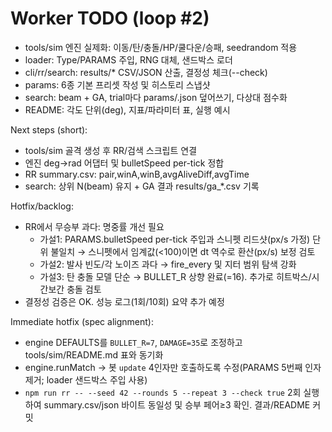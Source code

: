 # Worker TODO (loop #2)

- tools/sim 엔진 실제화: 이동/탄/충돌/HP/쿨다운/승패, seedrandom 적용
- loader: Type/PARAMS 주입, RNG 대체, 샌드박스 로더
- cli/rr/search: results/* CSV/JSON 산출, 결정성 체크(--check)
- params: 6종 기본 프리셋 작성 및 히스토리 스냅샷
- search: beam + GA, trial마다 params/<bot>.json 덮어쓰기, 다상대 점수화
- README: 각도 단위(deg), 지표/파라미터 표, 실행 예시

Next steps (short):
- tools/sim 골격 생성 후 RR/검색 스크립트 연결
- 엔진 deg→rad 어댑터 및 bulletSpeed per-tick 정합
- RR summary.csv: pair,winA,winB,avgAliveDiff,avgTime
- search: 상위 N(beam) 유지 + GA 결과 results/ga_*.csv 기록

Hotfix/backlog:
- RR에서 무승부 과다: 명중률 개선 필요
  - 가설1: PARAMS.bulletSpeed per-tick 주입과 스니펫 리드샷(px/s 가정) 단위 불일치 → 스니펫에서 임계값(<100)이면 dt 역수로 환산(px/s) 보정 검토
  - 가설2: 발사 빈도/각 노이즈 과다 → fire_every 및 지터 범위 탐색 강화
  - 가설3: 탄 충돌 모델 단순 → BULLET_R 상향 완료(=16). 추가로 히트박스/시간보간 충돌 검토
- 결정성 검증은 OK. 성능 로그(1회/10회) 요약 추가 예정

Immediate hotfix (spec alignment):
- engine DEFAULTS를 `BULLET_R=7`, `DAMAGE=35`로 조정하고 tools/sim/README.md 표와 동기화
- engine.runMatch → 봇 `update` 4인자만 호출하도록 수정(PARAMS 5번째 인자 제거; loader 샌드박스 주입 사용)
- `npm run rr -- --seed 42 --rounds 5 --repeat 3 --check true` 2회 실행하여 summary.csv/json 바이트 동일성 및 승부 페어≥3 확인. 결과/README 커밋
